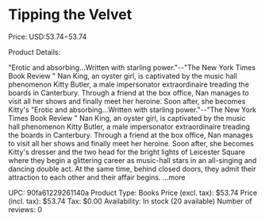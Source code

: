# Tipping the Velvet

Price: USD:$53.74-$53.74

Product Details:

"Erotic and absorbing...Written with starling power."--"The New York Times Book Review " Nan King, an oyster girl, is captivated by the music hall phenomenon Kitty Butler, a male impersonator extraordinaire treading the boards in Canterbury. Through a friend at the box office, Nan manages to visit all her shows and finally meet her heroine. Soon after, she becomes Kitty's "Erotic and absorbing...Written with starling power."--"The New York Times Book Review " Nan King, an oyster girl, is captivated by the music hall phenomenon Kitty Butler, a male impersonator extraordinaire treading the boards in Canterbury. Through a friend at the box office, Nan manages to visit all her shows and finally meet her heroine. Soon after, she becomes Kitty's dresser and the two head for the bright lights of Leicester Square where they begin a glittering career as music-hall stars in an all-singing and dancing double act. At the same time, behind closed doors, they admit their attraction to each other and their affair begins. ...more

UPC: 90fa61229261140a
Product Type: Books
Price (excl. tax): $53.74
Price (incl. tax): $53.74
Tax: $0.00
Availability: In stock (20 available)
Number of reviews: 0
